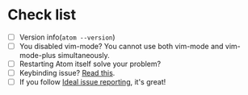 # Check list

- [ ] Version info(`atom --version`)
- [ ] You disabled vim-mode? You cannot use both vim-mode and vim-mode-plus simultaneously.
- [ ] Restarting Atom itself solve your problem?
- [ ] Keybinding issue? [Read this](https://github.com/t9md/atom-vim-mode-plus/wiki/IssueReport#some-keybinding-not-working).
- [ ] If you follow [Ideal issue reporting](https://github.com/t9md/atom-vim-mode-plus/wiki/IssueReport#ideal-issue-reporting), it's great!
